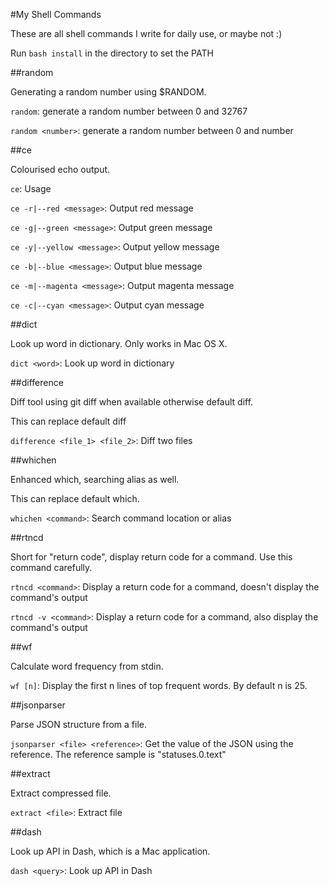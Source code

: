 #My Shell Commands

These are all shell commands I write for daily use, or maybe not :)

Run `bash install` in the directory to set the PATH

##random

Generating a random number using $RANDOM.

`random`: generate a random number between 0 and 32767

`random <number>`: generate a random number between 0 and number

##ce

Colourised echo output.

`ce`: Usage

`ce -r|--red <message>`: Output red message

`ce -g|--green <message>`: Output green message

`ce -y|--yellow <message>`: Output yellow message

`ce -b|--blue <message>`: Output blue message

`ce -m|--magenta <message>`: Output magenta message

`ce -c|--cyan <message>`: Output cyan message

##dict

Look up word in dictionary. Only works in Mac OS X.

`dict <word>`: Look up word in dictionary

##difference

Diff tool using git diff when available otherwise default diff.

This can replace default diff

`difference <file_1> <file_2>`: Diff two files

##whichen

Enhanced which, searching alias as well.

This can replace default which.

`whichen <command>`: Search command location or alias

##rtncd

Short for "return code", display return code for a command. Use this command carefully.

`rtncd <command>`: Display a return code for a command, doesn't display the command's output

`rtncd -v <command>`: Display a return code for a command, also display the command's output

##wf

Calculate word frequency from stdin.

`wf [n]`: Display the first n lines of top frequent words. By default n is 25.

##jsonparser

Parse JSON structure from a file.

`jsonparser <file> <reference>`: Get the value of the JSON using the reference. The reference sample is "statuses.0.text"

##extract

Extract compressed file.

`extract <file>`: Extract file

##dash

Look up API in Dash, which is a Mac application.

`dash <query>`: Look up API in Dash
